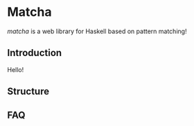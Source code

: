 # Matcha

*matcha* is a web library for Haskell based on pattern matching!

## Introduction

Hello!

## Structure

## FAQ